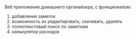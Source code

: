 Веб приложение домашнего органайзера, с функционалом:
1. добавление заметок
2. возможность их редактировать, скачивать, удалять
3. полнотекстовый поиск по заметкам
4. калькулятор расходов
